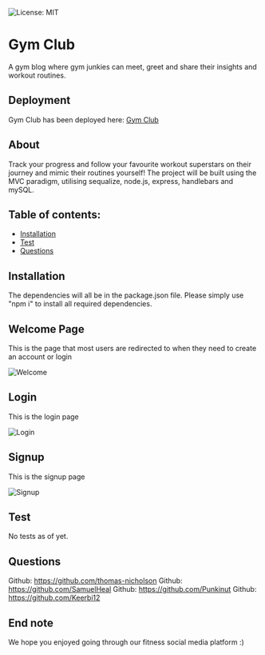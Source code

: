 ![License: MIT](https://img.shields.io/badge/License-MIT-yellow.svg)

# Gym Club

A gym blog where gym junkies can meet, greet and share their insights and workout routines.

## Deployment

Gym Club has been deployed here:
[Gym Club](https://gym-club-28324.herokuapp.com)

## About

Track your progress and follow your favourite workout superstars on their journey and mimic their routines yourself! The project will be built using the MVC paradigm, utilising sequalize, node.js, express, handlebars and mySQL.

## Table of contents:

- [Installation](#installation)
- [Test](#tests)
- [Questions](#questions)

## Installation

The dependencies will all be in the package.json file. Please simply use "npm i" to install all required dependencies.

## Welcome Page

This is the page that most users are redirected to when they need to create an account or login

![Welcome](./public/Images/welcome-page.png)

## Login

This is the login page

![Login](./public/Images/login-page.png)

## Signup

This is the signup page

![Signup](./public/Images/signup-page.png)

## Test

No tests as of yet.

## Questions

Github: https://github.com/thomas-nicholson
Github: https://github.com/SamuelHeal
Github: https://github.com/Punkinut
Github: https://github.com/Keerbi12

## End note

We hope you enjoyed going through our fitness social media platform :)
